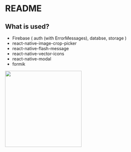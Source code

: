 # README

## What is used?

- Firebase ( auth (with ErrorMessages), databse, storage )
- react-native-image-crop-picker
- react-native-flash-message
- react-native-vector-icons
- react-native-modal
- formik

<img src="https://user-images.githubusercontent.com/57749827/128550239-5cab1aa5-a2d5-45a9-8c9c-1b8433fe4a26.png" width="250">
